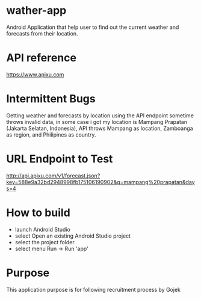 # wather-app
Android Application that help user to find out the current weather and forecasts from their location.

# API reference
https://www.apixu.com

# Intermittent Bugs
Getting weather and forecasts by location using the API endpoint sometime throws invalid data, in some case i got my location is Mampang Prapatan (Jakarta Selatan, Indonesia), API throws Mampang as location, Zamboanga as region, and Philipines as country.

# URL Endpoint to Test
http://api.apixu.com/v1/forecast.json?key=588e9a32bd2948998fb175106190902&q=mampang%20prapatan&days=4

# How to build
- launch Android Studio
- select Open an existing Android Studio project
- select the project folder
- select menu Run -> Run 'app'

# Purpose
This application purpose is for following recruitment process by Gojek

